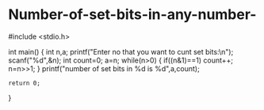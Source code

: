 # Number-of-set-bits-in-any-number-
#include <stdio.h>

int main()
{   int n,a;
    printf("Enter no that you want to cunt set bits:\n");
    scanf("%d",&n);
    int count=0;
    a=n;
   while(n>0)
   {
       if((n&1)==1)
       count++;
       n=n>>1;
   }
    printf("number of set bits in %d is %d",a,count);

    return 0;
}
